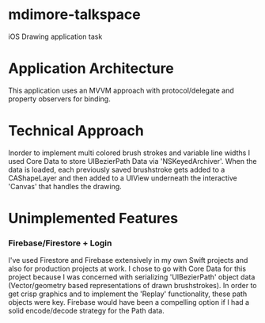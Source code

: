 # mdimore-talkspace
iOS Drawing application task

# Application Architecture
This application uses an MVVM approach with protocol/delegate and property observers for binding.

# Technical Approach
Inorder to implement multi colored brush strokes and variable line widths I used Core Data to store UIBezierPath Data via 'NSKeyedArchiver'. When the data is loaded, each previously saved brushstroke gets added to a CAShapeLayer and then added to a UIView underneath the interactive 'Canvas' that handles the drawing.

# Unimplemented Features

### Firebase/Firestore + Login   
I've used Firestore and Firebase extensively in my own Swift projects and also for production projects at work. I chose to go with Core Data for this project because I was concerned with serializing 'UIBezierPath' object data (Vector/geometry based representations of drawn brushstrokes). In order to get crisp graphics and to implement the 'Replay' functionality, these path objects were key. Firebase would have been a compelling option if I had a solid encode/decode strategy for the Path data.
